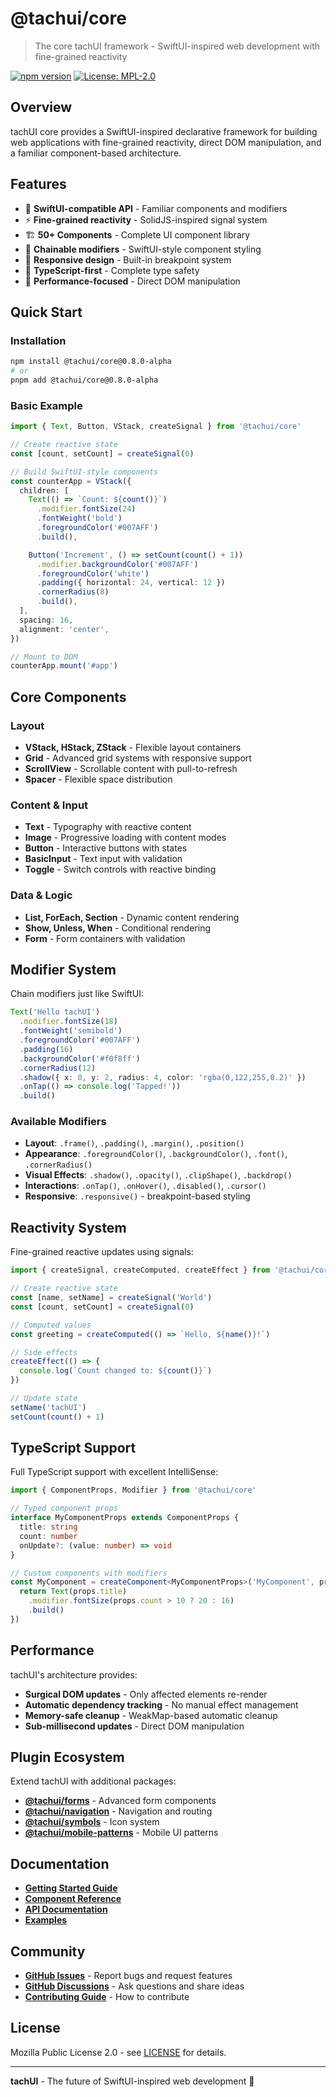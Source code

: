 # @tachui/core

> The core tachUI framework - SwiftUI-inspired web development with fine-grained reactivity

[![npm version](https://img.shields.io/npm/v/@tachui/core.svg)](https://www.npmjs.com/package/@tachui/core)
[![License: MPL-2.0](https://img.shields.io/badge/License-MPL--2.0-blue.svg)](https://opensource.org/licenses/MPL-2.0)

## Overview

tachUI core provides a SwiftUI-inspired declarative framework for building web applications with fine-grained reactivity, direct DOM manipulation, and a familiar component-based architecture.

## Features

- 🎯 **SwiftUI-compatible API** - Familiar components and modifiers
- ⚡ **Fine-grained reactivity** - SolidJS-inspired signal system
- 🏗️ **50+ Components** - Complete UI component library
- 🎨 **Chainable modifiers** - SwiftUI-style component styling
- 📱 **Responsive design** - Built-in breakpoint system
- 🔧 **TypeScript-first** - Complete type safety
- 🚀 **Performance-focused** - Direct DOM manipulation

## Quick Start

### Installation

```bash
npm install @tachui/core@0.8.0-alpha
# or
pnpm add @tachui/core@0.8.0-alpha
```

### Basic Example

```typescript
import { Text, Button, VStack, createSignal } from '@tachui/core'

// Create reactive state
const [count, setCount] = createSignal(0)

// Build SwiftUI-style components
const counterApp = VStack({
  children: [
    Text(() => `Count: ${count()}`)
      .modifier.fontSize(24)
      .fontWeight('bold')
      .foregroundColor('#007AFF')
      .build(),

    Button('Increment', () => setCount(count() + 1))
      .modifier.backgroundColor('#007AFF')
      .foregroundColor('white')
      .padding({ horizontal: 24, vertical: 12 })
      .cornerRadius(8)
      .build(),
  ],
  spacing: 16,
  alignment: 'center',
})

// Mount to DOM
counterApp.mount('#app')
```

## Core Components

### Layout

- **VStack, HStack, ZStack** - Flexible layout containers
- **Grid** - Advanced grid systems with responsive support
- **ScrollView** - Scrollable content with pull-to-refresh
- **Spacer** - Flexible space distribution

### Content & Input

- **Text** - Typography with reactive content
- **Image** - Progressive loading with content modes
- **Button** - Interactive buttons with states
- **BasicInput** - Text input with validation
- **Toggle** - Switch controls with reactive binding

### Data & Logic

- **List, ForEach, Section** - Dynamic content rendering
- **Show, Unless, When** - Conditional rendering
- **Form** - Form containers with validation

## Modifier System

Chain modifiers just like SwiftUI:

```typescript
Text('Hello tachUI')
  .modifier.fontSize(18)
  .fontWeight('semibold')
  .foregroundColor('#007AFF')
  .padding(16)
  .backgroundColor('#f0f8ff')
  .cornerRadius(12)
  .shadow({ x: 0, y: 2, radius: 4, color: 'rgba(0,122,255,0.2)' })
  .onTap(() => console.log('Tapped!'))
  .build()
```

### Available Modifiers

- **Layout**: `.frame()`, `.padding()`, `.margin()`, `.position()`
- **Appearance**: `.foregroundColor()`, `.backgroundColor()`, `.font()`, `.cornerRadius()`
- **Visual Effects**: `.shadow()`, `.opacity()`, `.clipShape()`, `.backdrop()`
- **Interactions**: `.onTap()`, `.onHover()`, `.disabled()`, `.cursor()`
- **Responsive**: `.responsive()` - breakpoint-based styling

## Reactivity System

Fine-grained reactive updates using signals:

```typescript
import { createSignal, createComputed, createEffect } from '@tachui/core'

// Create reactive state
const [name, setName] = createSignal('World')
const [count, setCount] = createSignal(0)

// Computed values
const greeting = createComputed(() => `Hello, ${name()}!`)

// Side effects
createEffect(() => {
  console.log(`Count changed to: ${count()}`)
})

// Update state
setName('tachUI')
setCount(count() + 1)
```

## TypeScript Support

Full TypeScript support with excellent IntelliSense:

```typescript
import { ComponentProps, Modifier } from '@tachui/core'

// Typed component props
interface MyComponentProps extends ComponentProps {
  title: string
  count: number
  onUpdate?: (value: number) => void
}

// Custom components with modifiers
const MyComponent = createComponent<MyComponentProps>('MyComponent', props => {
  return Text(props.title)
    .modifier.fontSize(props.count > 10 ? 20 : 16)
    .build()
})
```

## Performance

tachUI's architecture provides:

- **Surgical DOM updates** - Only affected elements re-render
- **Automatic dependency tracking** - No manual effect management
- **Memory-safe cleanup** - WeakMap-based automatic cleanup
- **Sub-millisecond updates** - Direct DOM manipulation

## Plugin Ecosystem

Extend tachUI with additional packages:

- **[@tachui/forms](https://npm.im/@tachui/forms)** - Advanced form components
- **[@tachui/navigation](https://npm.im/@tachui/navigation)** - Navigation and routing
- **[@tachui/symbols](https://npm.im/@tachui/symbols)** - Icon system
- **[@tachui/mobile-patterns](https://npm.im/@tachui/mobile-patterns)** - Mobile UI patterns

## Documentation

- **[Getting Started Guide](https://github.com/tach-UI/tachUI/blob/main/docs/guide/getting-started.md)**
- **[Component Reference](https://github.com/tach-UI/tachUI/blob/main/docs/guide/components/)**
- **[API Documentation](https://github.com/tach-UI/tachUI/tree/main/docs/api/)**
- **[Examples](https://github.com/tach-UI/tachUI/tree/main/apps/examples/)**

## Community

- **[GitHub Issues](https://github.com/tach-UI/tachUI/issues)** - Report bugs and request features
- **[GitHub Discussions](https://github.com/tach-UI/tachUI/discussions)** - Ask questions and share ideas
- **[Contributing Guide](https://github.com/tach-UI/tachUI/blob/main/CONTRIBUTING.md)** - How to contribute

## License

Mozilla Public License 2.0 - see [LICENSE](https://github.com/tach-UI/tachUI/blob/main/LICENSE) for details.

---

**tachUI** - The future of SwiftUI-inspired web development 🚀

